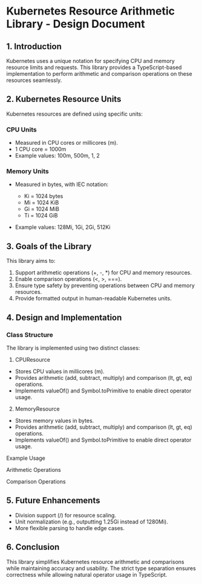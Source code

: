# Kubernetes Resource Arithmetic Library - Design Document

## 1. Introduction

Kubernetes uses a unique notation for specifying CPU and memory resource limits and requests. This library provides a TypeScript-based implementation to perform arithmetic and comparison operations on these resources seamlessly.

## 2. Kubernetes Resource Units

Kubernetes resources are defined using specific units:

### CPU Units

- Measured in CPU cores or millicores (m).
- 1 CPU core = 1000m
- Example values: 100m, 500m, 1, 2

### Memory Units

- Measured in bytes, with IEC notation:
  - Ki = 1024 bytes
  - Mi = 1024 KiB
  - Gi = 1024 MiB
  - Ti = 1024 GiB

- Example values: 128Mi, 1Gi, 2Gi, 512Ki

## 3. Goals of the Library

This library aims to:

1. Support arithmetic operations (+, -, *) for CPU and memory resources.
2. Enable comparison operations (<, >, ===).
3. Ensure type safety by preventing operations between CPU and memory resources.
4. Provide formatted output in human-readable Kubernetes units.

## 4. Design and Implementation

### Class Structure

The library is implemented using two distinct classes:

1. CPUResource

  - Stores CPU values in millicores (m).
  - Provides arithmetic (add, subtract, multiply) and comparison (lt, gt, eq) operations.
  - Implements valueOf() and Symbol.toPrimitive to enable direct operator usage.

2. MemoryResource

  - Stores memory values in bytes.
  - Provides arithmetic (add, subtract, multiply) and comparison (lt, gt, eq) operations.
  - Implements valueOf() and Symbol.toPrimitive to enable direct operator usage.

Example Usage

Arithmetic Operations

Comparison Operations

## 5. Future Enhancements

- Division support (/) for resource scaling.
- Unit normalization (e.g., outputting 1.25Gi instead of 1280Mi).
- More flexible parsing to handle edge cases.

## 6. Conclusion

This library simplifies Kubernetes resource arithmetic and comparisons while maintaining accuracy and usability. The strict type separation ensures correctness while allowing natural operator usage in TypeScript.